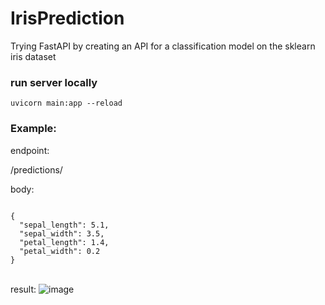 # IrisPrediction
Trying FastAPI by creating an API for a classification model on the sklearn iris dataset

### run server locally
<code>uvicorn main:app --reload</code>

### Example:

endpoint:

/predictions/

body: 

<code>
{
  "sepal_length": 5.1,
  "sepal_width": 3.5,
  "petal_length": 1.4,
  "petal_width": 0.2
}
</code>
<br>

result:
![image](https://user-images.githubusercontent.com/37815834/88993981-f97abd80-d2ac-11ea-9301-b932f79313fd.png)
